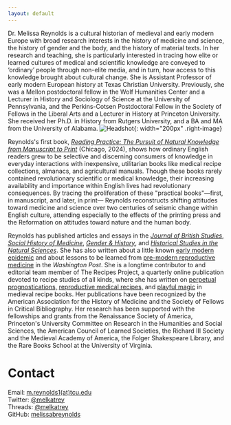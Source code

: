 ```yaml
---
layout: default
---
```


Dr. Melissa Reynolds is a cultural historian of medieval and early modern Europe with broad research interests in the
history of medicine and science, the history of gender and the body, and the history of
material texts. In her research and teaching, she is particularly interested in
tracing how elite or learned cultures of medical and scientific knowledge are conveyed
to ‘ordinary’ people through non-elite media, and in turn, how access to this knowledge
brought about cultural change. She is Assistant Professor of early modern European history
at Texas Christian University. Previously, she was a Mellon postdoctoral fellow in the Wolf Humanities
Center and a Lecturer in History and Sociology of Science at the University of Pennsylvania, 
and the Perkins-Cotsen Postdoctoral Fellow in the Society of Fellows in
the Liberal Arts and a Lecturer in History at Princeton University. She received her Ph.D.
in History from Rutgers University, and a BA and MA from the University of Alabama. ![Headshot](/images/headshot.jpg){: width="200px" .right-image}

Reynolds's first book, [_Reading Practice: The Pursuit of Natural Knowledge from Manuscript to Print_](https://press.uchicago.edu/ucp/books/book/chicago/R/bo222256991.html) (Chicago, 2024), 
shows how ordinary English readers grew to be selective
and discerning consumers of knowledge in everyday interactions with inexpensive, utilitarian books like
medical recipe collections, almanacs, and agricultural manuals. Though these books rarely contained
revolutionary scientific or medical knowledge, their increasing availability and importance within
English lives had revolutionary consequences. By tracing the proliferation of these "practical books"—first, in manuscript, and later, in print—
Reynolds reconstructs shifting attitudes toward medicine and science over two centuries of seismic change 
within English culture, attending especially to the effects of the printing press and the Reformation on attitudes 
toward nature and the human body. 


Reynolds has published articles and essays in the [_Journal of British Studies_](https://www.cambridge.org/core/journals/journal-of-british-studies/article/here-is-a-good-boke-to-lerne-practical-books-the-coming-of-the-press-and-the-search-for-knowledge-ca-14001560/8217EBC4F6CE53F1084709587B7C2E12/share/a024150fe1501e59df5b45628147fdd3df550196), 
[_Social History of Medicine_](https://academic.oup.com/shm/advance-article/doi/10.1093/shm/hkaa099/6414565?guestAccessKey=db1ad51c-c6a4-4a92-8fbd-1cbc811da01d), [_Gender & History_](http://doi.org/10.1111/1468-0424.12803), and [_Historical Studies in the Natural Sciences_](/HSNS5204_03_Reynolds.pdf). 
She has also written
about a little known [early modern epidemic](https://www.washingtonpost.com/outlook/2020/03/18/communication-failures-pandemic-can-be-catastrophic/)
and about lessons to be learned from [pre-modern reproductive medicine](https://www.washingtonpost.com/outlook/2019/05/09/key-lowering-americas-high-rates-maternal-mortality/) in the _Washington Post_. 
She is a longtime contributor to and editorial team member of The Recipes Project,
a quarterly online publication devoted to recipe studies of all kinds, where she has written on [perpetual prognostications,](https://recipes.hypotheses.org/17522)
[reproductive medical recipes,](https://recipes.hypotheses.org/15134) and [playful magic](https://recipes.hypotheses.org/14220) 
in medieval recipe books. Her publications have been recognized by the American Association for the History of Medicine 
and the Society of Fellows in Critical Bibliography.
Her research has been supported with the fellowships and grants from the Renaissance
Society of America, Princeton's University Committee on Research in the Humanities and Social Sciences, 
the American Council of Learned Societies, the Richard III Society and the Medieval
Academy of America, the Folger Shakespeare Library, and the Rare Books School at the
University of Virginia.



# Contact

Email: [m.reynolds1(at)tcu.edu](mailto:m.reynolds1@tcu.edu)  
Twitter: [@melkatrey](http://www.twitter.com/melkatrey)  
Threads: [@melkatrey](https://www.threads.net/@melkatrey)  
GitHub: [melissabreynolds](https://www.github.com/melissabreynolds)
